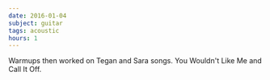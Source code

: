```yaml
---
date: 2016-01-04
subject: guitar
tags: acoustic
hours: 1
---
```


Warmups then worked on Tegan and Sara songs. You Wouldn't Like Me and Call It Off.